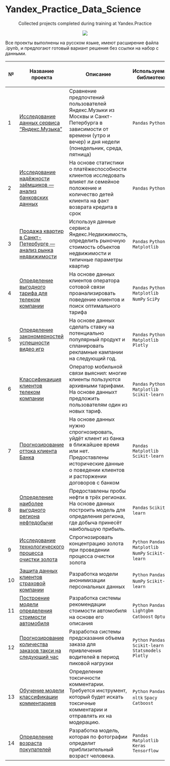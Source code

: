 # Yandex_Practice_Data_Science
 <p align="center"> Collected projects completed during training at Yandex.Practice </p>
 
<p align="center"><img src="https://user-images.githubusercontent.com/115698180/230707262-bfa83954-14ff-4230-a93e-91377834a1e3.jpg"></p>

Все проекты выполнены на русском языке, имеют расширение файла .ipynb, и предлогают готовый вариант решения без ссылки на набор с данными.

|<p align="center"> №| <p align="center">Название проекта | <p align="center">Описание |<p align="center"> Используемые библиотеки | 
| :---------------------- | :---------------------- | :---------------------- | :---------------------- |
|1| [Исследование данных сервиса “Яндекс.Музыка” ](Music_of_big_cities) | Сравнение предпочтений пользователей Яндекс.Музыки из Москвы и Санкт-Петербурга в зависимости от времени (утро и вечер) и дня недели (понедельник, среда, пятница)| `Pandas`  `Python`|
|2| [Исследование надёжности заёмщиков — анализ банковских данных](Borrower_reliability_study) | На основе статистики о платёжеспособности клиентов исследовать влияет ли семейное положение и количество детей клиента на факт возврата кредита в срок| `Pandas`  `Python`|
|3| [Продажа квартир в Санкт-Петербурге — анализ рынка недвижимости](Real_estate_market_research) | Используя данные сервиса Яндекс.Недвижимость, определить рыночную стоимость объектов недвижимости и типичные параметры квартир |`Pandas`  `Python` `Matplotlib`|
|4| [Определение выгодного тарифа для телеком компании](Tariff_analysis) | На основе данных клиентов оператора сотовой связи проанализировать поведение клиентов и поиск оптимального тарифа | `Pandas`  `Python` `Matplotlib` `NumPy` `SciPy`|
|5| [Определение закономерностей успешности видео игр](Patterns_in_video_game_sales) | На основе данных сделать ставку на потенциально популярный продукт и спланировать рекламные кампании на следующий год. | `Pandas`  `Python` `Matplotlib` `Plotly`|
|6| [Классификаиция клиентов телеком компании](Tariff_recommendation_to_the_client) | Оператор мобильной связи выяснил: многие клиенты пользуются архивными тарифами. На основе данныхт предложить пользователям один из новых тариф. | `Pandas`  `Python` `Matplotlib` `Scikit-learn`|
|7| [Прогнозирование оттока клиента Банка](The_outflow_of_bank_customers) | На основе данных нужно спрогнозировать, уйдёт клиент из банка в ближайшее время или нет. Предоставлены исторические данные о поведении клиентов и расторжении договоров с банком | `Pandas`  `Matplotlib` `Scikit-learn`|
|8| [Определение наиболее выгодного региона нефтедобычи](Detection_of_the_region_of_oil_production) | Предоставлены пробы нефти в трёх регионах. На основе данных построить модель для определения региона, где добыча принесёт наибольшую прибыль. | `Pandas`  `Scikit-learn`|
|9| [Исследование технологического процесса очистки золота](Technological_process_of_gold_refining) | Спрогнозировать концентрацию золота при проведении процесса очистки золота | `Python` `Pandas` `Matplotlib` `NumPy` `Scikit-learn`|
|10| [Защита данных клиентов страховой компании](Protection_of_personal_information) | Разработка модели анонимизации персональных данных | `Python` `Pandas` `NumPy` `Scikit-learn`|
|11| [Построение модели определения стоимости автомобиля](Model_for_determining_the_cost_of_a_car) | Разработка системы рекомендации стоимости автомобиля на основе его описания | `Python` `Pandas` `Lightgbm` `Catboost` `Optuna`|
|12| [Прогнозирование количества заказов такси на следующий час](Forecasting_taxi_orders) | Разработка системы предсказания объема заказа для привлечения водителей в период пиковой нагрузки | `Python` `Pandas` `Scikit-learn` `Statsmodels` `Plotly`|
|13| [Обучение модели классификации комментариев](Comment_classification) | Определение токсичности комментарии. Требуется инструмент, который будет искать токсичные комментарии и отправлять их на модерацию.| `Python` `Pandas` `nltk` `Spacy` `Catboost`|
|14| [Определение возраста покупателей](Determining_the_age_of_buyers) | Разработка модель, которая по фотографии определит приблизительный возраст человека.| `Pandas` `Matplotlib` `Keras` `Tensorflow`|

